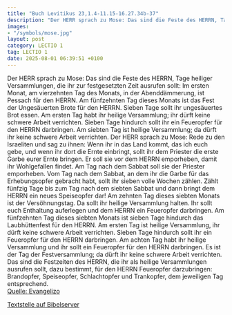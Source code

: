 ```yaml
---
title: "Buch Levitikus 23,1.4-11.15-16.27.34b-37"
description: "Der HERR sprach zu Mose: Das sind die Feste des HERRN, Tage heiliger Versammlungen, die ihr zur festgesetzten Zeit ausrufen sollt: Im ersten Monat, am vierzehnten Tag des Monats, in der Abenddämmerung, ist Pessach für den HERRN. Am fünfzehnten Tag dieses Monats ist das Fest der U...."
images:
- "/symbols/mose.jpg"
layout: post
category: LECTIO 1
tag: LECTIO 1
date: 2025-08-01 06:39:51 +0100
---
```

Der HERR sprach zu Mose:
Das sind die Feste des HERRN, Tage heiliger Versammlungen, die ihr zur festgesetzten Zeit ausrufen sollt:
Im ersten Monat, am vierzehnten Tag des Monats, in der Abenddämmerung, ist Pessach für den HERRN.
Am fünfzehnten Tag dieses Monats ist das Fest der Ungesäuerten Brote für den HERRN.<!--more--> Sieben Tage sollt ihr ungesäuertes Brot essen.
Am ersten Tag habt ihr heilige Versammlung; ihr dürft keine schwere Arbeit verrichten.
Sieben Tage hindurch sollt ihr ein Feueropfer für den HERRN darbringen. Am siebten Tag ist heilige Versammlung; da dürft ihr keine schwere Arbeit verrichten.
Der HERR sprach zu Mose:
Rede zu den Israeliten und sag zu ihnen: Wenn ihr in das Land kommt, das ich euch gebe, und wenn ihr dort die Ernte einbringt, sollt ihr dem Priester die erste Garbe eurer Ernte bringen.
Er soll sie vor dem HERRN emporheben, damit ihr Wohlgefallen findet. Am Tag nach dem Sabbat soll sie der Priester emporheben.
Vom Tag nach dem Sabbat, an dem ihr die Garbe für das Erhebungsopfer gebracht habt, sollt ihr sieben volle Wochen zählen.
Zählt fünfzig Tage bis zum Tag nach dem siebten Sabbat und dann bringt dem HERRN ein neues Speiseopfer dar!
Am zehnten Tag dieses siebten Monats ist der Versöhnungstag. Da sollt ihr heilige Versammlung halten. Ihr sollt euch Enthaltung auferlegen und dem HERRN ein Feueropfer darbringen.
Am fünfzehnten Tag dieses siebten Monats ist sieben Tage hindurch das Laubhüttenfest für den HERRN.
Am ersten Tag ist heilige Versammlung, ihr dürft keine schwere Arbeit verrichten.
Sieben Tage hindurch sollt ihr ein Feueropfer für den HERRN darbringen. Am achten Tag habt ihr heilige Versammlung und ihr sollt ein Feueropfer für den HERRN darbringen. Es ist der Tag der Festversammlung; da dürft ihr keine schwere Arbeit verrichten.
Das sind die Festzeiten des HERRN, die ihr als heilige Versammlungen ausrufen sollt, dazu bestimmt, für den HERRN Feueropfer darzubringen: Brandopfer, Speiseopfer, Schlachtopfer und Trankopfer, dem jeweiligen Tag entsprechend.<br>
[Quelle: Evangelizo](https://evangeliumtagfuertag.org/DE/gospel)

[Textstelle auf Bibelserver](https://www.bibleserver.com/EU/3.Mose23,1.4-11.15-16.27.34b-37)
